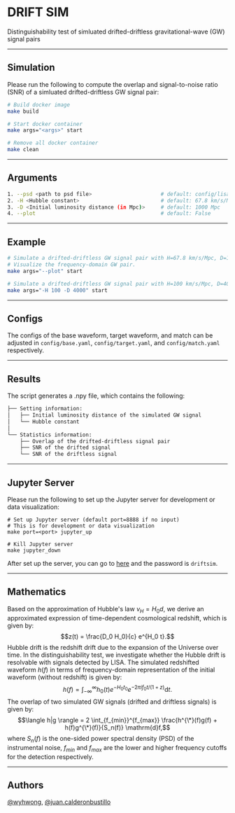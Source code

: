 # DRIFT SIM
Distinguishability test of simluated drifted-driftless gravitational-wave (GW) signal pairs

---

## Simulation
Please run the following to compute the overlap and signal-to-noise ratio (SNR) of a simluated drifted-driftless GW signal pair:
```bash
# Build docker image
make build

# Start docker container
make args="<args>" start

# Remove all docker container
make clean
```

---

## Arguments
```bash
1. --psd <path to psd file>                      # default: config/lisa.txt
2. -H <Hubble constant>                          # default: 67.8 km/s/Mpc
3. -D <Initial luminosity distance (in Mpc)>     # default: 1000 Mpc
4. --plot                                        # default: False
```

---

## Example
```bash
# Simulate a drifted-driftless GW signal pair with H=67.8 km/s/Mpc, D=1000 Mpc.
# Visualize the frequency-domain GW pair.
make args="--plot" start

# Simulate a drifted-driftless GW signal pair with H=100 km/s/Mpc, D=4000 Mpc.
make args="-H 100 -D 4000" start
```

---

## Configs
The configs of the base waveform, target waveform, and match can be adjusted in `config/base.yaml`, `config/target.yaml`, and `config/match.yaml` respectively.

---

## Results
The script generates a .npy file, which contains the following:
```bash
├── Setting information:
│   ├── Initial luminosity distance of the simulated GW signal
│   └── Hubble constant
│
└── Statistics information:
    ├── Overlap of the drifted-driftless signal pair
    ├── SNR of the drifted signal
    └── SNR of the driftless signal
```

---

## Jupyter Server
Please run the following to set up the Jupyter server for development or data visualization:
```
# Set up Jupyter server (default port=8888 if no input)
# This is for development or data visualization
make port=<port> jupyter_up

# Kill Jupyter server
make jupyter_down
```
After set up the server, you can go to [here](https://localhost:8888) and the password is `driftsim`.

---

## Mathematics
Based on the approximation of Hubble's law $v_H = H_0 d$, we derive an approximated expression of time-dependent cosmological redshift, which is given by:
    $$z(t) = \frac{D_0 H_0}{c} e^{H_0 t}.$$
Hubble drift is the redshift drift due to the expansion of the Universe over time. In the distinguishability test, we investigate whether the Hubble drift is resolvable with signals detected by LISA. The simulated redshifted waveform $h(f)$ in terms of frequency-domain representation of the initial waveform (without redshift) is given by:
    $$h(f) = \int_{-\infty}^{\infty} h_0(t)e^{-H_0t_0}e^{-2\pi if_{0}t/(1 + z)} \mathrm{d}t.$$
The overlap of two simulated GW signals (drifted and driftless signals) is given by:
    $$\langle h|g \rangle = 2 \int_{f_{min}}^{f_{max}} \frac{h^{\*}(f)g(f) + h(f)g^{\*}(f)}{S_n(f)} \mathrm{d}f,$$
where $S_n(f)$ is the one-sided power spectral density (PSD) of the instrumental noise, $f_{min}$ and $f_{max}$ are the lower and higher frequency cutoffs for the detection respectively.

---

## Authors
[@wyhwong](https://github.com/wyhwong), [@juan.calderonbustillo](https://git.ligo.org/juan.calderonbustillo)
